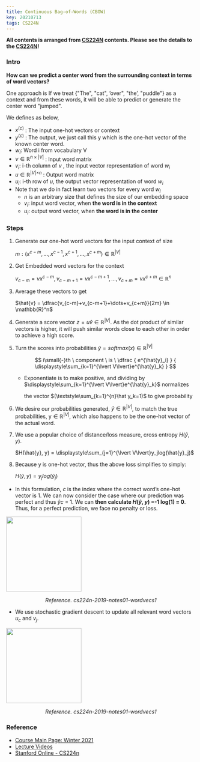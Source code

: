 ```yaml
---
title: Continuous Bag-of-Words (CBOW)
key: 20210713
tags: CS224N
---
```

**All contents is arranged from [CS224N](https://online.stanford.edu/artificial-intelligence/free-content?category=All&course=6097) contents. Please see the details to the [CS224N](https://online.stanford.edu/artificial-intelligence/free-content?category=All&course=6097)!**

### Intro

**How can we predict a center word from the surrounding context in terms of word vectors?**


One approach is If we treat {"The", "cat", ’over", "the’, "puddle"} as a context and from these words, it will be able to predict or generate the center word "jumped".

We defines as below,
- $x^{(c)}$ : The input one-hot vectors or context
- $y^{(c)}$ : The output, we just call this y which is the one-hot vector of the known center word.
- $w_i$: Word i from vocabulary V
- $\nu \in \mathbb{R}^{n \times \lvert V\lvert}$ : Input word matrix
- ${v}_i$: i-th column of $\nu$ , the input vector representation of word $w_i$
- $u \in \mathbb{R}^{\lvert V\lvert\times n}$ : Output word matrix
- $u_i$: i-th row of $u$, the output vector representation of word $w_i$
- Note that we do in fact learn two vectors for every word $w_i$
    - *n* is an arbitrary size that defines the size of our embedding space
    - ${v}_i$: input word vector, when **the word is in the context**
    - $u_i$: output word vector, when **the word is in the center**

### Steps
1. Generate our one-hot word vectors for the input context of size
    
    $m: (x^{c-m}, \dots, x^{c-1}, x^{c+1}, \dots, x^{c+m}) \in \mathbb{R}^{\lvert V\lvert}$
    
2. Get Embedded word vectors for the context
    
    $v_{c-m} = \nu x^{c-m}, v_{c-m+1} = \nu x^{c-m+1}, \dots, v_{c+m} = \nu x^{c+m} \in \mathbb{R}^n$
    
3. Average these vectors to get
    
    $\hat{v} = \dfrac{v_{c-m}+v_{c-m+1}+\dots+v_{c+m}}{2m} \in \mathbb{R}^n$
    
4. Generate a score vector $z = u\hat{v} \in \mathbb{R}^{\lvert V\lvert}$. As the dot product of similar vectors is higher, it will push similar words close to each other in order to achieve a high score.

5. Turn the scores into probabilities $\hat{y} = softmax(x) \in \mathbb{R}^{\lvert V\lvert}$
    
    $$
        i\small{-}th \ component \ is \ \dfrac
    {
        e^{\hat{y}_i}
    }
    {
        \displaystyle\sum_{k=1}^{\lvert V\lvert}e^{\hat{y}_k}
    }
    $$  
    
    - Exponentiate is to make positive, and dividing by $\displaystyle\sum_{k=1}^{\lvert V\lvert}e^{\hat{y}_k}$ normalizes  

        the vector $(\textstyle\sum_{k=1}^{n}\hat y_k=1)$ to give probability

6. We desire our probabilities generated, $\hat{y}\in \mathbb{R}^{\lvert V\lvert}$, to match the true probabilities,  $\text{y}\in \mathbb{R}^{\lvert V\lvert}$, which also happens to be the one-hot vector of the actual word.

7. We use a popular choice of distance/loss measure, cross entropy $H(\hat{y},y)$.
    
    $H(\hat{y}, y) =  \displaystyle\sum_{j=1}^{\lvert V\lvert}y_jlog(\hat{y}_j)$
        
8. Because y is one-hot vector, thus the above loss simplifies to simply:
    
    $H(\hat{y}, y) =  y_jlog(\hat{y}_j)$
        
- In this formulation, *c* is the index where the correct word’s one-hot vector is 1. We can now consider the case where our prediction was perfect and thus $\hat{y}$*c* = 1. We can **then calculate *H*($\hat{y}$, *y*) =-1 log(1) = 0**. Thus, for a perfect prediction, we face no penalty or
loss.

<p>
    <img src="/assets/images/cs224n/w1/cbow/cs224n-2019-notes01-wordvecs1-equation-applySGD.png" width="200" height="200" class="projects__article__img__center">
    <p align="center">
    <em class="projects__img__caption"> Reference. cs224n-2019-notes01-wordvecs1</em>
    </p>
</p>   
    
- We use stochastic gradient descent to update all relevant word vectors $u_c$ and $v_j$.

<p>
    <img src="/assets/images/cs224n/w1/cbow/cs224n-2019-notes01-wordvecs1-loss.png" width="200" height="200" class="projects__article__img__center">
    <p align="center">
    <em class="projects__img__caption"> Reference. cs224n-2019-notes01-wordvecs1</em>
    </p>
</p>   

### Reference
- <a href="https://web.stanford.edu/class/cs224n/">Course Main Page: Winter 2021</a><br>
- <a href="https://www.youtube.com/playlist?list=PLoROMvodv4rOSH4v6133s9LFPRHjEmbmJ">Lecture Videos</a><br>
- <a href="https://online.stanford.edu/artificial-intelligence/free-content?category=All&course=6097">Stanford Online - CS224n</a><br>
